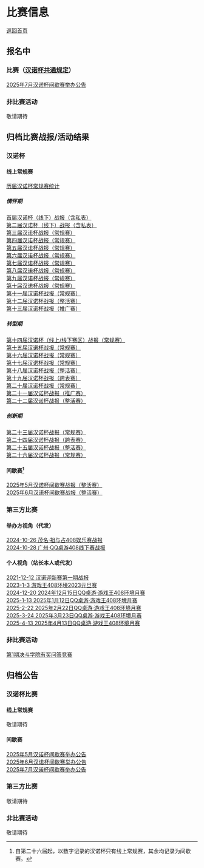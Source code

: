 # 比赛信息

[返回首页](../../index.html)

## 报名中

### 比赛（[汉诺杯共通规定](./Events/Common_Rules.html)）

[2025年7月汉诺杯间歇赛举办公告](./Events/Hanoi_Cup_Interval/3.2025.7/3.2025.7_0.html)  

### 非比赛活动

敬请期待  

## 归档比赛战报/活动结果

### 汉诺杯

#### 线上常规赛

[历届汉诺杯常规赛统计](./Events/Hanoi_Cup/0.Statistics/0.Statistics.html)  

##### 情怀期

[首届汉诺杯（线下）战报（含私表）](./Events/Hanoi_Cup/1.Hanoi1/1.Hanoi1.html)  
[第二届汉诺杯（线下）战报（含私表）](./Events/Hanoi_Cup/2.Hanoi2/2.Hanoi2.html)  
[第三届汉诺杯战报（常规赛）](./Events/Hanoi_Cup/3.Hanoi3/3.Hanoi3.html)  
[第四届汉诺杯战报（常规赛）](./Events/Hanoi_Cup/4.Hanoi4/4.Hanoi4.html)  
[第五届汉诺杯战报（常规赛）](./Events/Hanoi_Cup/5.Hanoi5/5.Hanoi5.html)  
[第六届汉诺杯战报（常规赛）](./Events/Hanoi_Cup/6.Hanoi6/6.Hanoi6.html)  
[第七届汉诺杯战报（常规赛）](./Events/Hanoi_Cup/7.Hanoi7/7.Hanoi7.html)  
[第八届汉诺杯战报（常规赛）](./Events/Hanoi_Cup/8.Hanoi8/8.Hanoi8.html)  
[第九届汉诺杯战报（常规赛）](./Events/Hanoi_Cup/9.Hanoi9/9.Hanoi9.html)  
[第十届汉诺杯战报（常规赛）](./Events/Hanoi_Cup/10.Hanoi10/10.Hanoi10.html)  
[第十一届汉诺杯战报（常规赛）](./Events/Hanoi_Cup/11.Hanoi11/11.Hanoi11.html)  
[第十二届汉诺杯战报（整活赛）](./Events/Hanoi_Cup/12.Hanoi12/12.Hanoi12.html)  
[第十三届汉诺杯战报（推广赛）](./Events/Hanoi_Cup/13.Hanoi13/13.Hanoi13.html)  

##### 转型期

[第十四届汉诺杯（线上/线下赛区）战报（常规赛）](./Events/Hanoi_Cup/14.Hanoi14/14.Hanoi14.html)  
[第十五届汉诺杯战报（常规赛）](./Events/Hanoi_Cup/15.Hanoi15/15.Hanoi15.html)  
[第十六届汉诺杯战报（常规赛）](./Events/Hanoi_Cup/16.Hanoi16/16.Hanoi16.html)  
[第十七届汉诺杯战报（常规赛）](./Events/Hanoi_Cup/17.Hanoi17/17.Hanoi17.html)  
[第十八届汉诺杯战报（整活赛）](./Events/Hanoi_Cup/18.Hanoi18/18.Hanoi18.html)  
[第十九届汉诺杯战报（跨表赛）](./Events/Hanoi_Cup/19.Hanoi19/19.Hanoi19.html)  
[第二十届汉诺杯战报（常规赛）](./Events/Hanoi_Cup/20.Hanoi20/20.Hanoi20.html)  
[第二十一届汉诺杯战报（推广赛）](./Events/Hanoi_Cup/21.Hanoi21/21.Hanoi21.html)  
[第二十二届汉诺杯战报（整活赛）](./Events/Hanoi_Cup/22.Hanoi22/22.Hanoi22.html)  

##### 创新期

[第二十三届汉诺杯战报（常规赛）](./Events/Hanoi_Cup/23.Hanoi23/23.Hanoi23.html)  
[第二十四届汉诺杯战报（跨表赛）](./Events/Hanoi_Cup/24.Hanoi24/24.Hanoi24.html)  
[第二十五届汉诺杯战报（整活赛）](./Events/Hanoi_Cup/25.Hanoi25/25.Hanoi25.html)  
[第二十六届汉诺杯战报（常规赛）](./Events/Hanoi_Cup/26.Hanoi26/26.Hanoi26.html)  
[]()

#### 间歇赛[^1]
[^1]: 自第二十六届起，以数字记录的汉诺杯只有线上常规赛，其余均记录为间歇赛。

[2025年5月汉诺杯间歇赛战报（整活赛）](./Events/Hanoi_Cup_Interval/1.2025.5/1.2025.5.html)  
[2025年6月汉诺杯间歇赛战报（整活赛）](./Events/Hanoi_Cup_Interval/2.2025.6/2.2025.6.html)  

### 第三方比赛

#### 举办方视角（代发）

[2024-10-26 茂名·祖与占408娱乐赛战报](./Events/Third_Parties/Organizer/1.2024-10-26/1.2024-10-26.html)  
[2024-10-28 广州·QQ桌游408线下赛战报](./Events/Third_Parties/Organizer/2.2024-10-28/2.2024-10-28.html)  

#### 个人视角（站长本人或代发）

[2021-12-12 汉诺迎新赛第一期战报](./Events/Third_Parties/Personal/1.2021-12-12/1.2021-12-12.html)  
[2023-1-3 游戏王408环境2023元旦赛](./Events/Third_Parties/Personal/2.2023-1-3/2.2023-1-3.html)  
[2024-12-20 2024年12月15日QQ桌游·游戏王408环境月赛](./Events/Third_Parties/Personal/3.2024-12-20/3.2024-12-20.html)  
[2025-1-13 2025年1月12日QQ桌游·游戏王408环境月赛](./Events/Third_Parties/Personal/4.2025-1-13/4.2025-1-13.html)  
[2025-2-22 2025年2月22日QQ桌游·游戏王408环境月赛](./Events/Third_Parties/Personal/5.2025-2-22/5.2025-2-22.html)  
[2025-3-24 2025年3月23日QQ桌游·游戏王408环境月赛](./Events/Third_Parties/Personal/6.2025-3-24/6.2025-3-24.html)  
[2025-4-13 2025年4月13日QQ桌游·游戏王408环境月赛](./Events/Third_Parties/Personal/7.2025-4-13/7.2025-4-13.html)  

### 非比赛活动

[第1期决斗学院有奖问答竞赛](./Activities/Quiz/1.Quiz1/1.Quiz1.html)  

## 归档公告

### 汉诺杯比赛

#### 线上常规赛

敬请期待  

#### 间歇赛

[2025年5月汉诺杯间歇赛举办公告](./Events/Hanoi_Cup_Interval/1.2025.5/1.2025.5_0.html)  
[2025年6月汉诺杯间歇赛举办公告](./Events/Hanoi_Cup_Interval/2.2025.6/2.2025.6_0.html)  
[2025年7月汉诺杯间歇赛举办公告](./Events/Hanoi_Cup_Interval/3.2025.7/3.2025.7_0.html)  

### 第三方比赛

敬请期待  

### 非比赛活动

敬请期待  
